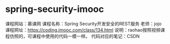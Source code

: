 # spring-security-imooc
课程网站：慕课网
课程名称：Spring Security开发安全的REST服务
老师：jojo
课程网址：https://coding.imooc.com/class/134.html
说明：raohao按照视频课程仿照的，可课程中使用的代码一模一样。
代码对应的笔记：CSDN
